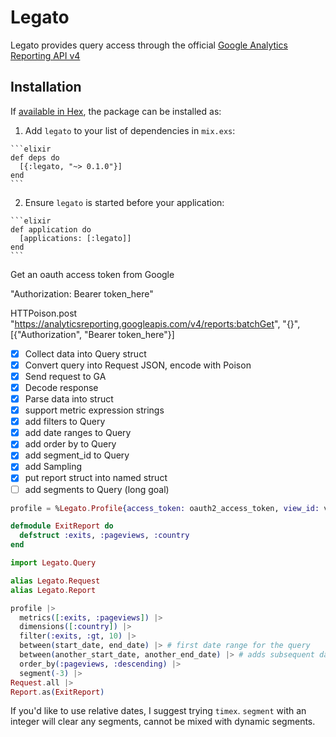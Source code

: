 # Legato

Legato provides query access through the official [Google Analytics Reporting API v4](https://developers.google.com/analytics/devguides/reporting/core/v4/)

## Installation

If [available in Hex](https://hex.pm/docs/publish), the package can be installed as:

  1. Add `legato` to your list of dependencies in `mix.exs`:

    ```elixir
    def deps do
      [{:legato, "~> 0.1.0"}]
    end
    ```

  2. Ensure `legato` is started before your application:

    ```elixir
    def application do
      [applications: [:legato]]
    end
    ```

Get an oauth access token from Google

"Authorization: Bearer token_here"

HTTPoison.post "https://analyticsreporting.googleapis.com/v4/reports:batchGet", "{}", [{"Authorization", "Bearer token_here"}]

* [x] Collect data into Query struct
* [x] Convert query into Request JSON, encode with Poison
* [x] Send request to GA
* [x] Decode response
* [x] Parse data into struct
* [x] support metric expression strings
* [x] add filters to Query
* [x] add date ranges to Query
* [x] add order by to Query
* [x] add segment_id to Query
* [x] add Sampling
* [x] put report struct into named struct
* [ ] add segments to Query (long goal)

```elixir
profile = %Legato.Profile{access_token: oauth2_access_token, view_id: view_id}
```

```elixir
defmodule ExitReport do
  defstruct :exits, :pageviews, :country
end
```

```elixir
import Legato.Query

alias Legato.Request
alias Legato.Report

profile |>
  metrics([:exits, :pageviews]) |>
  dimensions([:country]) |>
  filter(:exits, :gt, 10) |>
  between(start_date, end_date) |> # first date range for the query
  between(another_start_date, another_end_date) |> # adds subsequent date ranges
  order_by(:pageviews, :descending) |>
  segment(-3) |>
Request.all |>
Report.as(ExitReport)
```

If you'd like to use relative dates, I suggest trying `timex`.
`segment` with an integer will clear any segments, cannot be mixed with dynamic segments.
